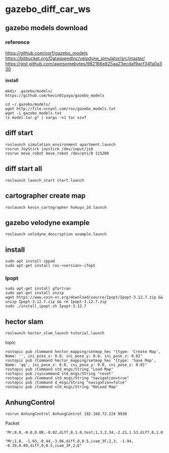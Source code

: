 # gazebo_diff_car_ws

## gazebo models download

### reference
https://github.com/osrf/gazebo_models
https://bitbucket.org/DataspeedInc/velodyne_simulator/src/master/
https://gist.github.com/awesomebytes/982166e825aa23ecdaf9acf34fa0a330

#### install
    mkdir .gazebo/models/
    https://github.com/kevin01yaya/gazebo_models

    cd ~/.gazebo/models/
    wget http://file.ncnynl.com/ros/gazebo_models.txt
    wget -i gazebo_models.txt
    ls model.tar.g* | xargs -n1 tar xzvf

## diff start
    roslaunch simulation_environment apartment.launch
    rosrun JoyStick joystick /dev/input/js0
    rosrun move_robot move_robot /dev/pts/0 115200

## diff start all
    roslaunch launch_start start.launch

## cartographer create map
    roslaunch kevin_cartographer hokuyo_2d.launch

## gazebo velodyne example
    roslaunch velodyne_description example.launch

## install
    sudo apt install cppad
    sudo apt-get install ros-<version>-ifopt

### Ipopt
    sudo apt-get install gfortran
    sudo apt-get install unzip
    wget https://www.coin-or.org/download/source/Ipopt/Ipopt-3.12.7.zip && unzip Ipopt-3.12.7.zip && rm Ipopt-3.12.7.zip
    sudo ./install_ipopt.sh Ipopt-3.12.7

## hector slam
    roslaunch hector_slam_launch tutorial.launch

topic

    rostopic pub /Command hector_mapping/setmap_hec "{type: 'Create Map', Name: '', ini_pose_x: 0.0, ini_pose_y: 0.0, ini_pose_z: 0.0}"
    rostopic pub /Command hector_mapping/setmap_hec "{type: 'Save Map', Name: 'qq', ini_pose_x: 0.0, ini_pose_y: 0.0, ini_pose_z: 0.0}"
    rostopic pub /Command std_msgs/String "Load Map"
    rostopic pub /syscommand std_msgs/String "reset"
    rostopic pub /Command std_msgs/String "navigation=true"
    rostopic pub /Command d_msgs/String "navigation=false"
    rostopic pub /Command std_msgs/String "ReLoad Map"

## AnhungControl
    rosrun AnhungControl AnhungControl 192.168.72.224 9930

Packet

    'Mr;0,0,-0.8,0.08,-0.02,diff,0,1.0,test;1,3,2.34,-2.21,1.53,diff,0,1.0,test,0.1;2,19,2.3,0.71,1.55,diff,0,1.0,test;3,3,3.02,-0.94,1.55,diff,0,1.0,test,2;4,3,2.98,1.89,-0.002,diff,0,1.0,test,0;5,3,3.97,1.82,-1.52,diff,0,1.0,test,0;6,3,4.09,-0.85,-1.52,diff,0,1.0,test,2;E'

    "Mr;1,0, -1.93,-0.44,-3.06,diff,0,0.5,ivam_3F;2,3, -1.94, -0.39,0.09,diff,0,0.5,ivam_3F,2;E"
